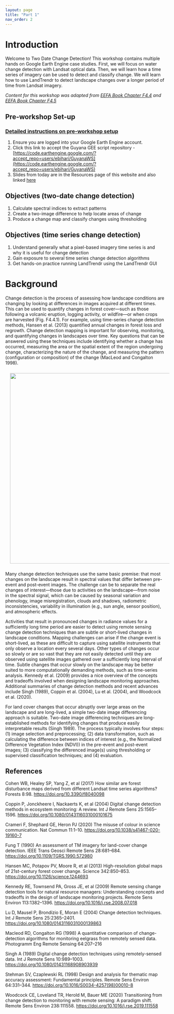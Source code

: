 ```yaml
---
layout: page
title: "Part 1"
nav_order: 2
---
```


# Introduction

Welcome to Two Date Change Detection! This workshop contains multiple hands on Google Earth Engine case studies. First, we will focus on water change detection with Landsat optical data. Then, we will learn how a time series of imagery can be used to detect and classify change. We will learn how to use LandTrendr to detect landscape changes over a longer period of time from Landsat imagery.

*Content for this workshop was adapted from [EEFA Book Chapter F4.4](https://www.eefabook.org/table-of-contents.html) and [EEFA Book Chapter F4.5](https://www.eefabook.org/table-of-contents.html)*

## Pre-workshop Set-up

### **[Detailed instructions on pre-workshop setup](https://docs.google.com/document/d/16N5wXbWi767AG4k-BPusu9Gc0HXKrY9qACFN9JZkiAA/edit?usp=sharing)**    

1. Ensure you are logged into your Google Earth Engine account.
2. Click this link to accept the Guyana GEE script repository - [https://code.earthengine.google.com/?accept_repo=users/ebihari/GuyanaWS](https://code.earthengine.google.com/?accept_repo=users/ebihari/GuyanaWS)
3. Slides from today are in the Resources page of this website and also linked [here](https://docs.google.com/presentation/d/1YPY0MzGYcraMQOmlPv2PP_ibPjMQh9bT/edit?usp=sharing&ouid=115564508851028065035&rtpof=true&sd=true)

## Objectives (two-date change detection)
1. Calculate spectral indices to extract patterns
2. Create a two-image difference to help locate areas of change
3. Produce a change map and classify changes using thresholding

## Objectives (time series change detection)

1. Understand generally what a pixel-based imagery time series is and why it is useful for change detection
2. Gain exposure to several time series change detection algorithms
3. Get hands-on practice running LandTrendr using the LandTrendr GUI

# Background

Change detection is the process of assessing how landscape conditions are changing by looking at differences in images acquired at different times. This can be used to quantify changes in forest cover—such as those following a volcanic eruption, logging activity, or wildfire—or when crops are harvested (Fig. F4.4.1). For example, using time-series change detection methods, Hansen et al. (2013) quantified annual changes in forest loss and regrowth. Change detection mapping is important for observing, monitoring, and quantifying changes in landscapes over time. Key questions that can be answered using these techniques include identifying whether a change has occurred, measuring the area or the spatial extent of the region undergoing change, characterizing the nature of the change, and measuring the pattern (configuration or composition) of the change (MacLeod and Congalton 1998).

<img align="center" src="../images/gee-change-detection/changedetection_example.png" hspace="15" vspace="10" width="600">

Many change detection techniques use the same basic premise: that most changes on the landscape result in spectral values that differ between pre-event and post-event images. The challenge can be to separate the real changes of interest—those due to activities on the landscape—from noise in the spectral signal, which can be caused by seasonal variation and phenology, image misregistration, clouds and shadows, radiometric inconsistencies, variability in illumination (e.g., sun angle, sensor position), and atmospheric effects.

Activities that result in pronounced changes in radiance values for a sufficiently long time period are easier to detect using remote sensing change detection techniques than are subtle or short-lived changes in landscape conditions. Mapping challenges can arise if the change event is short-lived, as these are difficult to capture using satellite instruments that only observe a location every several days. Other types of changes occur so slowly or are so vast that they are not easily detected until they are observed using satellite images gathered over a sufficiently long interval of time. Subtle changes that occur slowly on the landscape may be better suited to more computationally demanding methods, such as time-series analysis. Kennedy et al. (2009) provides a nice overview of the concepts and tradeoffs involved when designing landscape monitoring approaches. Additional summaries of change detection methods and recent advances include Singh (1989), Coppin et al. (2004), Lu et al. (2004), and Woodcock et al. (2020). 

For land cover changes that occur abruptly over large areas on the landscape and are long-lived, a simple two-date image differencing approach is suitable. Two-date image differencing techniques are long-established methods for identifying changes that produce easily interpretable results (Singh 1989). The process typically involves four steps: (1) image selection and preprocessing; (2) data transformation, such as calculating the difference between indices of interest (e.g., the Normalized Difference Vegetation Index (NDVI)) in the pre-event and post-event images; (3) classifying the differenced image(s) using thresholding or supervised classification techniques; and (4) evaluation. 

## References

Cohen WB, Healey SP, Yang Z, et al (2017) How similar are forest disturbance maps derived from different Landsat time series algorithms? Forests 8:98. https://doi.org/10.3390/f8040098

Coppin P, Jonckheere I, Nackaerts K, et al (2004) Digital change detection methods in ecosystem monitoring: A review. Int J Remote Sens 25:1565–1596. https://doi.org/10.1080/0143116031000101675

Crameri F, Shephard GE, Heron PJ (2020) The misuse of colour in science communication. Nat Commun 11:1–10. https://doi.org/10.1038/s41467-020-19160-7

Fung T (1990) An assessment of TM imagery for land-cover change detection. IEEE Trans Geosci Remote Sens 28:681–684. https://doi.org/10.1109/TGRS.1990.572980

Hansen MC, Potapov PV, Moore R, et al (2013) High-resolution global maps of 21st-century forest cover change. Science 342:850–853. https://doi.org/10.1126/science.1244693

Kennedy RE, Townsend PA, Gross JE, et al (2009) Remote sensing change detection tools for natural resource managers: Understanding concepts and tradeoffs in the design of landscape monitoring projects. Remote Sens Environ 113:1382–1396. https://doi.org/10.1016/j.rse.2008.07.018

Lu D, Mausel P, Brondízio E, Moran E (2004) Change detection techniques. Int J Remote Sens 25:2365–2401. https://doi.org/10.1080/0143116031000139863

Macleod RD, Congalton RG (1998) A quantitative comparison of change-detection algorithms for monitoring eelgrass from remotely sensed data. Photogramm Eng Remote Sensing 64:207–216

Singh A (1989) Digital change detection techniques using remotely-sensed data. Int J  Remote Sens 10:989–1003. https://doi.org/10.1080/01431168908903939

Stehman SV, Czaplewski RL (1998) Design and analysis for thematic map accuracy assessment: Fundamental principles. Remote Sens Environ 64:331–344. https://doi.org/10.1016/S0034-4257(98)00010-8

Woodcock CE, Loveland TR, Herold M, Bauer ME (2020) Transitioning from change detection to monitoring with remote sensing: A paradigm shift. Remote Sens Environ 238:111558. https://doi.org/10.1016/j.rse.2019.111558
